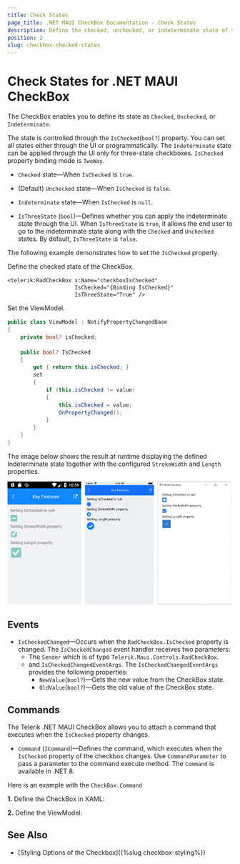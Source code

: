 ```yaml
---
title: Check States
page_title: .NET MAUI CheckBox Documentation - Check States
description: Define the checked, unchecked, or indeterminate state of the Telerik CheckBox for .NET MAUI.
position: 2
slug: checkbox-checked-states
---
```


# Check States for .NET MAUI CheckBox

The CheckBox enables you to define its state as `Checked`, `Unchecked`, or `Indeterminate`.

The state is controlled through the `IsChecked`(`bool?`) property. You can set all states either through the UI or programmatically. The `Indeterminate` state can be applied through the UI only for three-state checkboxes. `IsChecked` property binding mode is `TwoWay`.

* `Checked` state&mdash;When `IsChecked` is `true`.

* (Default) `Unchecked` state&mdash;When `IsChecked` is `false`.

* `Indeterminate` state&mdash;When `IsChecked` is `null`.

* `IsThreeState` (`bool`)&mdash;Defines whether you can apply the indeterminate state through the UI. When `IsThreeState` is `true`, it allows the end user to go to the indeterminate state along with the `Checked` and `Unchecked` states. By default, `IsThreeState` is `false`.

The following example demonstrates how to set the `IsChecked` property.

Define the checked state of the CheckBox.

```XAML
<telerik:RadCheckBox x:Name="checkboxIsChecked" 
					 IsChecked="{Binding IsChecked}" 
				     IsThreeState="True" />
```

Set the ViewModel.

```C#
public class ViewModel : NotifyPropertyChangedBase
{
    private bool? isChecked;

    public bool? IsChecked
    {
        get { return this.isChecked; }
        set
        {
            if (this.isChecked != value)
            {
                this.isChecked = value;
                OnPropertyChanged();
            }
        }
    }
}
```

The image below shows the result at runtime displaying the defined Indeterminate state together with the configured `StrokeWidth` and `Length` properties.

![CheckBox States Configuration](images/checkbox-features.png)

## Events

* `IsCheckedChanged`&mdash;Occurs when the `RadCheckBox.IsChecked` property is changed. The `IsCheckedChanged` event handler receives two parameters:
    * The `Sender` which is of type `Telerik.Maui.Controls.RadCheckBox`.
    * and `IsCheckedChangedEventArgs`. The `IsCheckedChangedEventArgs` provides the following properties:
        * `NewValue`(`bool?`)&mdash;Gets the new value from the CheckBox state.
        * `OldValue`(`bool?`)&mdash;Gets the old value of the CheckBox state.

## Commands

The Telerik .NET MAUI CheckBox allows you to attach a command that executes when the `IsChecked` property changes. 

* `Command` (`ICommand`)&mdash;Defines the command, which executes when the `IsChecked` property of the checkbox changes. Use `CommandParameter` to pass a parameter to the command execute method. The `Command` is available in .NET 8.

Here is an example with the `CheckBox.Command`

**1.** Define the CheckBox in XAML:

<snippet id='checkbox-command-xaml' />

**2.** Define the ViewModel:

<snippet id='checkbox-command-viewmodel' />

## See Also

- [Styling Options of the Checkbox]({%slug checkbox-styling%})
